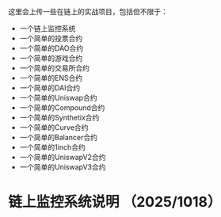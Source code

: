 这里会上传一些在链上的实战项目，包括但不限于：
- 一个链上监控系统
- 一个简单的投票合约
- 一个简单的DAO合约
- 一个简单的游戏合约
- 一个简单的交易所合约
- 一个简单的ENS合约
- 一个简单的DAI合约
- 一个简单的Uniswap合约
- 一个简单的Compound合约
- 一个简单的Synthetix合约
- 一个简单的Curve合约
- 一个简单的Balancer合约
- 一个简单的1inch合约
- 一个简单的UniswapV2合约
- 一个简单的UniswapV3合约

# 链上监控系统说明 （2025/1018）
